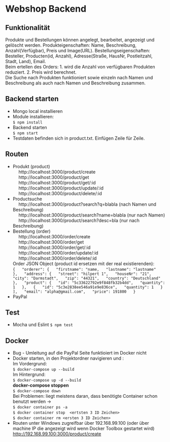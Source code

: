 # Webshop Backend  
## Funktionalität
  Produkte und Bestellungen können angelegt, bearbeitet, angezeigt und gelöscht werden. 
  Produkteigenschaften: Name, Beschreibung, Anzahl(Verfügbar), Preis und Image(URL). 
  Bestellungseigenschaften: Besteller, Producten(id, Anzahl), Adresse(Straße, HausNr, Postleitzahl, Stadt, Land), Email.  
  Beim ertellen des Orders: 1. wird die Anzahl von verfügbaren Produkten reduziert. 2. Preis wird berechnet.  
  Die Suche nach Produkten funktioniert sowie einzeln nach Namen und Beschreibung  als auch nach Namen und Beschreibung zusammen.  
  
## Backend starten  
  * Mongo local installieren  
  * Module installieren:  
  `$ npm install`  
  * Backend starten  
  `$ npm start`  
  * Testdaten befinden sich in product.txt. Einfügen Zeile für Zeile.  
## Routen  
* Produkt (product)  
  &emsp; http://localhost:3000/product/create  
  &emsp; http://localhost:3000/product/get   
  &emsp; http://localhost:3000/product/get/:id  
  &emsp; http://localhost:3000/product/update/:id  
  &emsp; http://localhost:3000/product/delete/:id  
* Productsuche  
  &emsp; http://localhost:3000/product?search?q=blabla (nach Namen und Beschreibung)  
  &emsp; http://localhost:3000/product/search?name=blabla (nur nach Namen)  
  &emsp; http://localhost:3000/product/search?desc=bla (nur nach Beschreibung)  
* Bestellung (order)  
  &emsp; http://localhost:3000/order/create  
  &emsp; http://localhost:3000/order/get  
  &emsp; http://localhost:3000/order/get/:id  
  &emsp; http://localhost:3000/order/update/:id  
  &emsp; http://localhost:3000/order/delete/:id  
  Order JSON Object (product id ersetzen mit der real existierenden):  
    `{  
        "orderer": {  
        "firstname": "name,  
        "lastname": "lastname"  
        },  
        "address": {  
           "street": "hilpert 1",  
            "houseNr": "21",  
            "city": "Darmstadt",  
            "zip": "44321",  
            "country": "Deutschland"  
        },  
        "product": {  
            "id": "5c33622792e9f848fb32b4dd",  
            "quantity": 1  
        },  
        {  
            "id": "5c3e2838ee546a91e9e836ce",  
            "quantity": 1  
        }  
        ],  
        "email": "alpha@gmail.com",  
        "price": 191800  
    }`  
* PayPal  
  
## Test
  * Mocha und Eslint
  `$ npm test`

## Docker  
* Bug - Umleitung auf die PayPal Seite funktioiert im Docker nicht
* Docker starten, in den Projektordner navigieren und :  
    Im Vordergrund:  
    `$ docker-compose up --build`  
    Im Hintergrund:  
    `$ docker-compose up -d --build`  
    **docker-compose stoppen**  
    `$ docker-compose down`   
    Bei Problemen: liegt meistens daran, dass benötigte Container schon benutzt werden ->  
    `$ docker container ps -a`  
    `$ docker container stop  <ertsten 3 ID Zeichen>`  
    `$ docker container rm <ersten 3 ID Zeichen>` 
* Routen unter Windows zugreifbar über 192.168.99.100 (oder über machine IP die angezeigt wird wenn Docker Toolbox gestartet wird)  
  http://192.168.99.100:3000/product/create  


